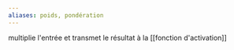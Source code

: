 ```yaml
---
aliases: poids, pondération
---
```

multiplie l'entrée et transmet le résultat à la [[fonction d'activation]]